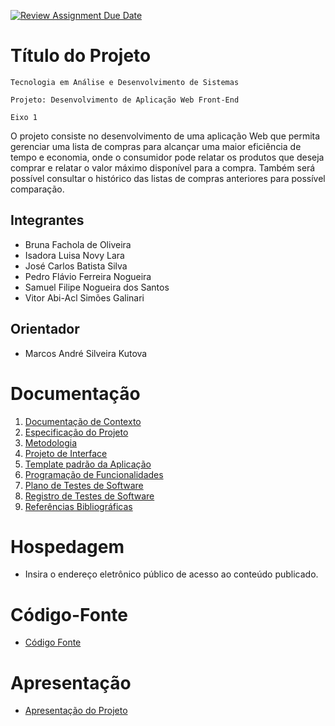 [![Review Assignment Due Date](https://classroom.github.com/assets/deadline-readme-button-24ddc0f5d75046c5622901739e7c5dd533143b0c8e959d652212380cedb1ea36.svg)](https://classroom.github.com/a/teYJD0R3)
# Título do Projeto

`Tecnologia em Análise e Desenvolvimento de Sistemas`

`Projeto: Desenvolvimento de Aplicação Web Front-End`

`Eixo 1`

O projeto consiste no desenvolvimento de uma aplicação Web que permita gerenciar uma lista de compras para alcançar uma maior eficiência de tempo e economia, onde o consumidor pode relatar os produtos que deseja comprar e relatar o valor máximo disponível para a compra. Também será possível consultar o histórico das listas de compras anteriores para possível comparação.

## Integrantes

* Bruna Fachola de Oliveira
* Isadora Luisa Novy Lara 
* José Carlos Batista Silva 
* Pedro Flávio Ferreira Nogueira 
* Samuel Filipe Nogueira dos Santos 
* Vitor Abi-Acl Simões Galinari  

## Orientador

* Marcos André Silveira Kutova

# Documentação

<ol>
<li><a href="documentos/01-Documentação de Contexto.md"> Documentação de Contexto</a></li>
<li><a href="documentos/02-Especificação do Projeto.md"> Especificação do Projeto</a></li>
<li><a href="documentos/03-Metodologia.md"> Metodologia</a></li>
<li><a href="documentos/04-Projeto de Interface.md"> Projeto de Interface</a></li>
<li><a href="documentos/05-Template padrão da Aplicação.md"> Template padrão da Aplicação</a></li>
<li><a href="documentos/06-Programação de Funcionalidades.md"> Programação de Funcionalidades</a></li>
<li><a href="documentos/07-Plano de Testes de Software.md"> Plano de Testes de Software</a></li>
<li><a href="documentos/08-Registro de Testes de Software.md"> Registro de Testes de Software</a></li>
<li><a href="documentos/09-Referências.md"> Referências Bibliográficas</a></li>
</ol>

# Hospedagem

* Insira o endereço eletrônico público de acesso ao conteúdo publicado. 

# Código-Fonte

* <a href="codigo-fonte/README.md">Código Fonte</a>

# Apresentação

* <a href="apresentacao/README.md">Apresentação do Projeto</a>
